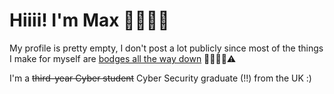 # Hiiii! I'm Max 💁🏽‍♂️✨

My profile is pretty empty, I don't post a lot publicly since most of the things I make for myself are [bodges all the way down](https://www.youtube.com/watch?v=lIFE7h3m40U&t=20s) 🍝👨🏽‍🔧⚠️

I'm a ~~third-year Cyber student~~ Cyber Security graduate (!!) from the UK :)
